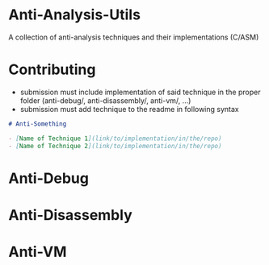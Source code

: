 # Anti-Analysis-Utils
A collection of anti-analysis techniques and their implementations (C/ASM)

# Contributing

- submission must include implementation of said technique in the proper folder (anti-debug/, anti-disassembly/, anti-vm/, ...)
- submission must add technique to the readme in following syntax

```md
# Anti-Something

- [Name of Technique 1](link/to/implementation/in/the/repo)
- [Name of Technique 2](link/to/implementation/in/the/repo)

```

# Anti-Debug

# Anti-Disassembly

# Anti-VM

